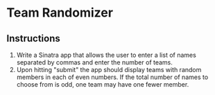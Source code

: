 # Team Randomizer

## Instructions

1. Write a Sinatra app that allows the user to enter a list of names separated by commas and enter the number of teams.  
2. Upon hitting "submit" the app should display teams with random members in each of even numbers. If the total number of names to choose from is odd, one team may have one fewer member.
